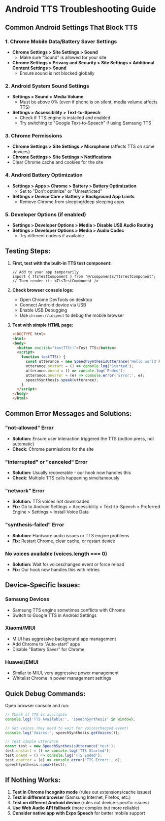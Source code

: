 # Android TTS Troubleshooting Guide

## Common Android Settings That Block TTS

### 1. **Chrome Mobile Data/Battery Saver Settings**
- **Chrome Settings > Site Settings > Sound**
  - Make sure "Sound" is allowed for your site
- **Chrome Settings > Privacy and Security > Site Settings > Additional Content Settings > Sound**
  - Ensure sound is not blocked globally

### 2. **Android System Sound Settings**
- **Settings > Sound > Media Volume**
  - Must be above 0% (even if phone is on silent, media volume affects TTS)
- **Settings > Accessibility > Text-to-Speech**
  - Check if TTS engine is installed and enabled
  - Try switching to "Google Text-to-Speech" if using Samsung TTS

### 3. **Chrome Permissions**
- **Chrome Settings > Site Settings > Microphone** (affects TTS on some devices)
- **Chrome Settings > Site Settings > Notifications**
- Clear Chrome cache and cookies for the site

### 4. **Android Battery Optimization**
- **Settings > Apps > Chrome > Battery > Battery Optimization**
  - Set to "Don't optimize" or "Unrestricted"
- **Settings > Device Care > Battery > Background App Limits**
  - Remove Chrome from sleeping/deep sleeping apps

### 5. **Developer Options (if enabled)**
- **Settings > Developer Options > Media > Disable USB Audio Routing**
- **Settings > Developer Options > Media > Audio Codec**
  - Try different codecs if available

## Testing Steps:

1. **First, test with the built-in TTS test component:**
   ```tsx
   // Add to your app temporarily
   import { TtsTestComponent } from '@/components/TtsTestComponent';
   // Then render it: <TtsTestComponent />
   ```

2. **Check browser console logs:**
   - Open Chrome DevTools on desktop
   - Connect Android device via USB
   - Enable USB Debugging
   - Use `chrome://inspect` to debug the mobile browser

3. **Test with simple HTML page:**
   ```html
   <!DOCTYPE html>
   <html>
   <body>
     <button onclick="testTTS()">Test TTS</button>
     <script>
       function testTTS() {
         const utterance = new SpeechSynthesisUtterance('Hello world');
         utterance.onstart = () => console.log('Started');
         utterance.onend = () => console.log('Ended');
         utterance.onerror = (e) => console.error('Error:', e);
         speechSynthesis.speak(utterance);
       }
     </script>
   </body>
   </html>
   ```

## Common Error Messages and Solutions:

### "not-allowed" Error
- **Solution:** Ensure user interaction triggered the TTS (button press, not automatic)
- **Check:** Chrome permissions for the site

### "interrupted" or "canceled" Error
- **Solution:** Usually recoverable - our hook now handles this
- **Check:** Multiple TTS calls happening simultaneously

### "network" Error
- **Solution:** TTS voices not downloaded
- **Fix:** Go to Android Settings > Accessibility > Text-to-Speech > Preferred Engine > Settings > Install Voice Data

### "synthesis-failed" Error
- **Solution:** Hardware audio issues or TTS engine problems
- **Fix:** Restart Chrome, clear cache, or restart device

### No voices available (voices.length === 0)
- **Solution:** Wait for voiceschanged event or force reload
- **Fix:** Our hook now handles this with retries

## Device-Specific Issues:

### Samsung Devices
- Samsung TTS engine sometimes conflicts with Chrome
- Switch to Google TTS in Android Settings

### Xiaomi/MIUI
- MIUI has aggressive background app management
- Add Chrome to "Auto-start" apps
- Disable "Battery Saver" for Chrome

### Huawei/EMUI
- Similar to MIUI, very aggressive power management
- Whitelist Chrome in power management settings

## Quick Debug Commands:

Open browser console and run:
```javascript
// Check if TTS is available
console.log('TTS Available:', 'speechSynthesis' in window);

// Get voices (may need to wait for voiceschanged event)
console.log('Voices:', speechSynthesis.getVoices());

// Test simple utterance
const test = new SpeechSynthesisUtterance('test');
test.onstart = () => console.log('TTS Started');
test.onend = () => console.log('TTS Ended');
test.onerror = (e) => console.error('TTS Error:', e);
speechSynthesis.speak(test);
```

## If Nothing Works:

1. **Test in Chrome Incognito mode** (rules out extensions/cache issues)
2. **Test in different browser** (Samsung Internet, Firefox, etc.)
3. **Test on different Android device** (rules out device-specific issues)
4. **Use Web Audio API fallback** (more complex but more reliable)
5. **Consider native app with Expo Speech** for better mobile support
